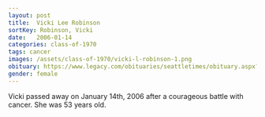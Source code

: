 ```yaml
---
layout: post
title:  Vicki Lee Robinson
sortKey: Robinson, Vicki
date:   2006-01-14
categories: class-of-1970
tags: cancer
images: /assets/class-of-1970/vicki-l-robinson-1.png
obituary: https://www.legacy.com/obituaries/seattletimes/obituary.aspx?n=Vicki-Robinson&pid=16379814
gender: female
---
```

Vicki passed away on January 14th, 2006 after a courageous battle with cancer. She was 53 years old.
